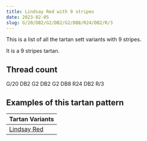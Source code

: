```yaml
---
title: Lindsay Red with 9 stripes
date: 2023-02-05
slug: G/20/DB2/G2/DB2/G2/DB8/R24/DB2/R/3
---
```

This is a list of all the tartan sett variants with 9 stripes.

It is a 9 stripes tartan.


## Thread count
G/20 DB2 G2 DB2 G2 DB8 R24 DB2 R/3

## Examples of this tartan pattern

| Tartan Variants |
|---------------|
| [Lindsay Red](/variants/g/20/db2/g2/db2/g2/db8/r24/db2/r/3-db000064-g004c00-rc80000)||
